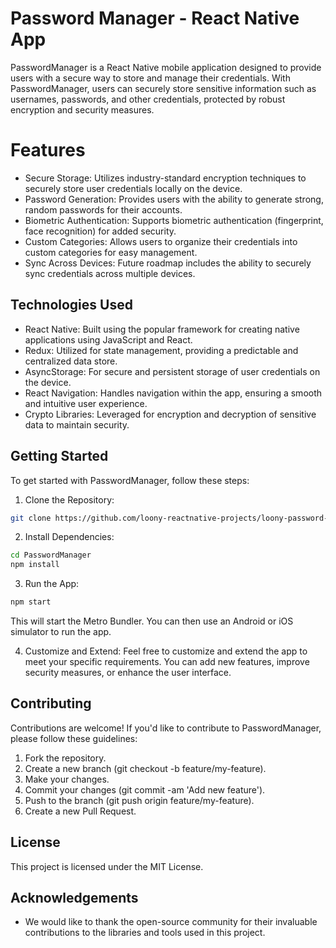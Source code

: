 # Password Manager - React Native App

PasswordManager is a React Native mobile application designed to provide users with a secure way to store
and manage their credentials. With PasswordManager, users can securely store sensitive information such as
usernames, passwords, and other credentials, protected by robust encryption and security measures.

# Features

- Secure Storage: Utilizes industry-standard encryption techniques to securely store user credentials locally on the device.
- Password Generation: Provides users with the ability to generate strong, random passwords for their accounts.
- Biometric Authentication: Supports biometric authentication (fingerprint, face recognition) for added security.
- Custom Categories: Allows users to organize their credentials into custom categories for easy management.
- Sync Across Devices: Future roadmap includes the ability to securely sync credentials across multiple devices.

## Technologies Used

- React Native: Built using the popular framework for creating native applications using JavaScript and React.
- Redux: Utilized for state management, providing a predictable and centralized data store.
- AsyncStorage: For secure and persistent storage of user credentials on the device.
- React Navigation: Handles navigation within the app, ensuring a smooth and intuitive user experience.
- Crypto Libraries: Leveraged for encryption and decryption of sensitive data to maintain security.

## Getting Started

To get started with PasswordManager, follow these steps:

1. Clone the Repository:

```bash
git clone https://github.com/loony-reactnative-projects/loony-password-manager.git
```

2. Install Dependencies:

```bash
cd PasswordManager
npm install
```

3. Run the App:

```bash
npm start
```

This will start the Metro Bundler. You can then use an Android or iOS simulator to run the app.

4. Customize and Extend: Feel free to customize and extend the app to meet your specific requirements. You can add new features, improve security measures, or enhance the user interface.

## Contributing

Contributions are welcome! If you'd like to contribute to PasswordManager, please follow these guidelines:

1. Fork the repository.
2. Create a new branch (git checkout -b feature/my-feature).
3. Make your changes.
4. Commit your changes (git commit -am 'Add new feature').
5. Push to the branch (git push origin feature/my-feature).
6. Create a new Pull Request.

## License

This project is licensed under the MIT License.

## Acknowledgements

- We would like to thank the open-source community for their invaluable contributions to the libraries and tools used in this project.
